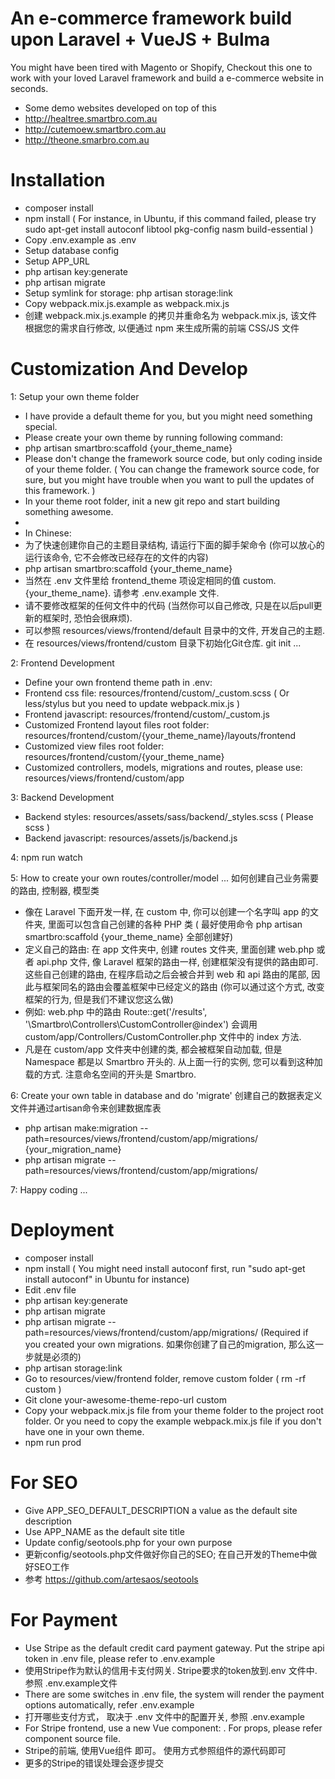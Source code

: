 # An e-commerce framework build upon Laravel + VueJS + Bulma
You might have been tired with Magento or Shopify, Checkout this one to work with your loved Laravel framework and build a e-commerce website in seconds.
- Some demo websites developed on top of this
- http://healtree.smartbro.com.au
- http://cutemoew.smartbro.com.au
- http://theone.smarbro.com.au

# Installation
- composer install
- npm install ( For instance, in Ubuntu, if this command failed, please try sudo apt-get install autoconf libtool pkg-config nasm build-essential )
- Copy .env.example as .env
- Setup database config
- Setup APP_URL
- php artisan key:generate
- php artisan migrate
- Setup symlink for storage: php artisan storage:link
- Copy webpack.mix.js.example as webpack.mix.js
- 创建 webpack.mix.js.example 的拷贝并重命名为 webpack.mix.js, 该文件根据您的需求自行修改, 以便通过 npm 来生成所需的前端 CSS/JS 文件

# Customization And Develop
1: Setup your own theme folder
- I have provide a default theme for you, but you might need something special.
- Please create your own theme by running following command:
- php artisan smartbro:scaffold {your_theme_name}
- Please don't change the framework source code, but only coding inside of your theme folder. ( You can change the framework source code, for sure, but you might have trouble when you want to pull the updates of this framework. )
- In your theme root folder, init a new git repo and start building something awesome.
-
- In Chinese:
- 为了快速创建你自己的主题目录结构, 请运行下面的脚手架命令 (你可以放心的运行该命令, 它不会修改已经存在的文件的内容)
- php artisan smartbro:scaffold {your_theme_name}
- 当然在 .env 文件里给 frontend_theme 项设定相同的值 custom.{your_theme_name}. 请参考 .env.example 文件.
- 请不要修改框架的任何文件中的代码 (当然你可以自己修改, 只是在以后pull更新的框架时, 恐怕会很麻烦). 
- 可以参照 resources/views/frontend/default 目录中的文件, 开发自己的主题.
- 在 resources/views/frontend/custom 目录下初始化Git仓库. git init  ...

2: Frontend Development
- Define your own frontend theme path in .env:
- Frontend css file: resources/frontend/custom/_custom.scss ( Or less/stylus but you need to update webpack.mix.js )
- Frontend javascript: resources/frontend/custom/_custom.js
- Customized Frontend layout files root folder: resources/frontend/custom/{your_theme_name}/layouts/frontend
- Customized view files root folder: resources/frontend/custom/{your_theme_name}
- Customized controllers, models, migrations and routes, please use: resources/views/frontend/custom/app

3: Backend Development
- Backend styles: resources/assets/sass/backend/_styles.scss ( Please scss )
- Backend javascript: resources/assets/js/backend.js

4: npm run watch

5: How to create your own routes/controller/model ... 如何创建自己业务需要的路由, 控制器, 模型类
- 像在 Laravel 下面开发一样, 在 custom 中, 你可以创建一个名字叫 app 的文件夹, 里面可以包含自己创建的各种 PHP 类 ( 最好使用命令 php artisan smartbro:scaffold {your_theme_name} 全部创建好)
- 定义自己的路由: 在 app 文件夹中, 创建 routes 文件夹, 里面创建 web.php 或者 api.php 文件, 像 Laravel 框架的路由一样, 创建框架没有提供的路由即可. 这些自己创建的路由, 在程序启动之后会被合并到 web 和 api 路由的尾部, 因此与框架同名的路由会覆盖框架中已经定义的路由 (你可以通过这个方式, 改变框架的行为, 但是我们不建议您这么做)
- 例如: web.php 中的路由 Route::get('/results', '\Smartbro\Controllers\CustomController@index') 会调用 custom/app/Controllers/CustomController.php 文件中的 index 方法.
- 凡是在 custom/app 文件夹中创建的类, 都会被框架自动加载, 但是 Namespace 都是以 Smartbro 开头的. 从上面一行的实例, 您可以看到这种加载的方式. 注意命名空间的开头是 Smartbro.

6: Create your own table in database and do 'migrate' 创建自己的数据表定义文件并通过artisan命令来创建数据库表
- php artisan make:migration --path=resources/views/frontend/custom/app/migrations/ {your_migration_name}
- php artisan migrate --path=resources/views/frontend/custom/app/migrations/

7: Happy coding ...

# Deployment
- composer install
- npm install ( You might need install autoconf first, run "sudo apt-get install autoconf" in Ubuntu for instance)
- Edit .env file
- php artisan key:generate
- php artisan migrate
- php artisan migrate --path=resources/views/frontend/custom/app/migrations/  (Required if you created your own migrations. 如果你创建了自己的migration, 那么这一步就是必须的)
- php artisan storage:link
- Go to resources/view/frontend folder, remove custom folder ( rm -rf custom )
- Git clone your-awesome-theme-repo-url custom
- Copy your webpack.mix.js file from your theme folder to the project root folder. Or you need to copy the example webpack.mix.js file if you don't have one in your own theme.
- npm run prod

# For SEO
- Give APP_SEO_DEFAULT_DESCRIPTION a value as the default site description
- Use APP_NAME as the default site title
- Update config/seotools.php for your own purpose
- 更新config/seotools.php文件做好你自己的SEO; 在自己开发的Theme中做好SEO工作
- 参考 https://github.com/artesaos/seotools

# For Payment
- Use Stripe as the default credit card payment gateway. Put the stripe api token in .env file, please refer to .env.example
- 使用Stripe作为默认的信用卡支付网关. Stripe要求的token放到.env 文件中. 参照 .env.example文件
- There are some switches in .env file, the system will render the payment options automatically, refer .env.example
- 打开哪些支付方式， 取决于 .env 文件中的配置开关, 参照 .env.example
- For Stripe frontend, use a new Vue component: <stripe-payment>. For props, please refer component source file.
- Stripe的前端, 使用Vue组件<stripe-payment> 即可。 使用方式参照组件的源代码即可
- 更多的Stripe的错误处理会逐步提交